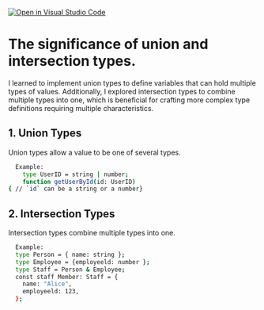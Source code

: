 [![Open in Visual Studio Code](https://classroom.github.com/assets/open-in-vscode-2e0aaae1b6195c2367325f4f02e2d04e9abb55f0b24a779b69b11b9e10269abc.svg)](https://classroom.github.com/online_ide?assignment_repo_id=17148890&assignment_repo_type=AssignmentRepo)


# The significance of union and intersection types.

I learned to implement union types to define variables that can hold multiple types of values. Additionally, I explored intersection types to combine multiple types into one, which is beneficial for crafting more complex type definitions requiring multiple characteristics.


## 1. Union Types

Union types allow a value to be one of several types.

```bash
  Example:
    type UserID = string | number;
    function getUserById(id: UserID) 
{ // `id` can be a string or a number}
```

## 2. Intersection Types

Intersection types combine multiple types into one.

```bash
  Example:
  type Person = { name: string };
  type Employee = {employeeld: number };
  type Staff = Person & Employee;
  const staff Member: Staff = {
    name: "Alice",
    employeeld: 123,
  };
```